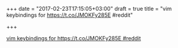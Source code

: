 +++
date = "2017-02-23T17:15:05+03:00"
draft = true
title = "vim keybindings for  https://t.co/JMOKFy285E #reddit"

+++

<p><a href="https://t.co/YjJVgJda6u">vim keybindings for  https://t.co/JMOKFy285E #reddit</a></p>
